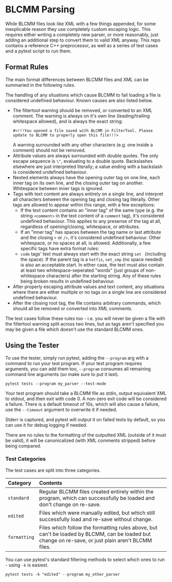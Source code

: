 # BLCMM Parsing
While BLCMM files look like XML with a few things appended, for some inexplicable reason they use
completely custom escaping logic. This requires either writing a completely new parser, or more
reasonably, just adding an additional step to convert them to valid XML anyway. This repo contains a
reference C++ preprocessor, as well as a series of test cases and a pytest script to run them.

## Format Rules
The main format differences between BLCMM files and XML can be summaried in the following rules.

The handling of any situations which cause BLCMM to fail loading a file is considered undefined
behaviour. Known causes are also listed below.

- The filtertool warning should be removed, or converted to an XML comment. The warning is always on
  it's own line (leading/trailing whitespace allowed), and is always the exact string:
  ```
  #<!!!You opened a file saved with BLCMM in FilterTool. Please update to BLCMM to properly open this file!!!>
  ```
  A warning surrounded with any other characters (e.g. one inside a comment) should not be removed.
- Attribute values are always surrounded with double quotes. The only escape sequence is `\"`,
  evaluating to a double quote. Backslashes elsewhere are just interpreted literally; a value ending
  with a backslash is considered undefined behaviour.
- Nested elements always have the opening outer tag on one line, each inner tag on its own line,
  and the closing outer tag on another. Whitespace between inner tags is ignored.
- Tags with text content are always entirely on a single line, and interpret all characters between
  the opening tag and closing tag literally. Other tags are allowed to appear within this range,
  with a few exceptions:
  - If the text content contains an "inner tag" of the same type (e.g. the string `<comment>` in the
    text content of a `comment` tag), it's considered undefined behaviour. This applies to any
    presense of the tag at all, regardless of opening/closing, whitespace, or attributes.
  - If an "inner tag" has spaces between the tag name or last attribute and the closing `>` or `/>`,
    it's considered undefined behaviour. Other whitespace, or no spaces at all, is allowed.
  Additionally, a few specific tags have extra format rules:
  - `code` tags' text must always start with the exact string `set ` (including the space). If the
    parent tag is a `hotfix`, `set_cmp` (no space needed) is also an acceptable start. In either
    case, the text must also contain at least two whitespace-seperated "words" (just groups of
    non-whitespace characters) after the starting string. Any of these rules being broken results in
    undefined behaviour.
- After properly escaping attribute values and text content, any situations where there are either
  multiple or no tags on a single line are considered undefined behaviour.
- After the closing root tag, the file contains arbitrary commands, which should all be removed or
  converted into XML comments.

The test cases follow these rules too - i.e. you will never be given a file with the filtertool
warning split across two lines, but as tags aren't specified you may be given a file which doesn't
use the standard BLCMM ones.

## Using the Tester
To use the tester, simply run pytest, adding the `--program` arg with a command to run your test
program. If your test program requires arguments, you can add them too, `--program` consumes all
remaining command line arguments (so make sure to put it last).

```
pytest tests --program my_parser --test-mode
```

Your test program should take a BLCMM file as stdin, output equivalent XML to stdout, and then exit
with code 0. A non-zero exit code will be considered a failure. There is a default timeout of 10s,
which will also cause a failure, use the `--timeout` argument to overwrite it if needed.

Stderr is captured, and pytest will output it on failed tests by default, so you can use it for
debug logging if needed.

There are no rules to the formatting of the outputted XML (outside of it must be valid), it will be
canonicalized (with XML comments stripped) before being compared.

### Test Categories
The test cases are split into three categories.

Category     | Contents
:------------|:---------
`standard`   | Regular BLCMM files created entirely within the program, which can successfully be loaded and don't change on re-save.
`edited`     | Files which were manually edited, but which still successfully load and re-save without change.
`formatting` | Files which follow the formatting rules above, but can't be loaded by BLCMM, can be loaded but change on re-save, or just plain aren't BLCMM files.

You can use pytest's standard filtering methods to select which ones to run - using `-k` is easiest.

```
pytest tests -k "edited" --program my_other_parser
```
